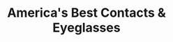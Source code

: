 ---
title: "America's Best Contacts & Eyeglasses"
url: /fredericksburg/americas-best-contacts-and-eyeglasses/
shop: optician
---